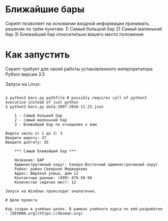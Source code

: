 # Ближайшие бары

Скрипт позволяет на основании входной информации принимать решения по трём пунктам:
    1) Самый большой бар
    2) Самый маленький бар 
    3) Ближайший бар относительно вашего место положения

# Как запустить

Скрипт требует для своей работы установленного интерпретатора Python версии 3.5

Запуск на Linux:

```#!bash

$ python3 bars.py pathfile # possibly requires call of python3 executive instead of just python
$ python3 bars.py data-2897-2016-11-23.json

    1 - Самый большой бар
    2 - самый маленький бар
    3 - Ближайший бар по отношения к вам
    
Ведите число от 1 до 3: 3
Введите широту: 37
Введите долготу: 55

    *** Самый ближайший бар ***

    Название: БАР
    Административный округ: Северо-Восточный административный округ
    Район: район Северное Медведково
    Адрес: Широкая улица, дом 12
    Контактные данные: (499) 479-58-56
    Количество сидячих мест: 12

Запуск на Windows происходит аналогично.

# Цели проекта

Код создан в учебных целях. В рамках учебного курса по веб-разработке - [DEVMAN.org](https://devman.org)
